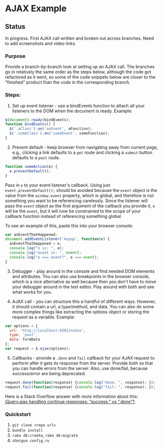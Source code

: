 # AJAX Example

## Status

In progress. First AJAX call written and broken out across branches. Need to add screenshots and video links.

### Purpose

Provide a branch-by-branch look at setting up an AJAX call. The branches go in relatively the same order as the steps below, although the code got refactored as it went, so some of the code snippets below are closer to the "finished" product than the code in the corresponding branch.

### Steps:
1) Set up event listener - use a bindEvents function to attach all your listeners to the DOM when the document is ready. Example:

```javascript
$(document).ready(bindEvents);
function bindEvents() {
  $('.aClass').on('anEvent', aFunction);
  $('.someClass').on('someEvent', someFunction);
}
```

2) Prevent default - keep browser from navigating away from current page, e.g., clicking a link defaults to a ```get``` route and clicking a ```submit``` button defaults to a ```post``` route.

```javascript
function someAction(e) {
  e.preventDefault();
}
```

Pass in ```e``` to your event listener's callback. Using just ```event.preventDefault();``` should be avoided because the ```event``` object is the value from the ```window.event``` property, which is global, and therefore is not something you want to be referencing carelessly. Since the listener will pass the ```event``` object as the first argument of the callback you provide it, ```e``` will be the ```event```, but it will now be constrained to the scope of your callback function instead of referencing something global.

To see an example of this, paste this into your browser console:

```javascript
var anEventThatHappened;
document.addEventListener('keyup', function(e) {
  anEventThatHappened = e;
  console.log("e is: ", e);
  console.log("event is: ", event);
  console.log("e === event?", e === event);
}
```

3) Debugger - play around in the console and find needed DOM elements and attributes. You can also use breakpoints in the browser console, which is a nice alternative as well because then you don't have to move your debugger around in the text editor. Play around with both and see what works for you.

4) AJAX call - you can structure this a handful of different ways. However, it should contain a url, a type/method, and data. You can also do some more complex things like extracting the options object or storing the request as a variable. Example:

```javascript
var options = {
  url: 'http://localhost:9393/notes',
  type: 'post',
  data: formData
};
var request = $.ajax(options);
```

5) Callbacks - provide a ```.done``` and ```fail``` callback for your AJAX request to perform after it gets its response from the server. Provide both so that you can handle errors from the server. Also, use done/fail, because success/error are being deprecated.

```javascript
request.done(function(response) {console.log("done: ", response); });
request.fail(function(response) {console.log("fail: ", response); });
```

Here is a Stack Overflow answer with more information about this: [jQuery.ajax handling continue responses: “success:” vs “.done”?](http://stackoverflow.com/questions/8840257/jquery-ajax-handling-continue-responses-success-vs-done).

### Quickstart

1.  `git clone <repo url>`
2.  `bundle install`
3.  `rake db:create`, `rake db:migrate`
4.  `shotgun config.ru`